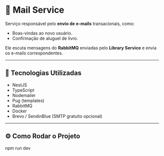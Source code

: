 # 📧 Mail Service

Serviço responsável pelo **envio de e-mails** transacionais, como:
- Boas-vindas ao novo usuário.
- Confirmação de aluguel de livro.

Ele escuta mensagens do **RabbitMQ** enviadas pelo **Library Service** e envia os e-mails correspondentes.

---

## 🚀 Tecnologias Utilizadas
- NestJS
- TypeScript
- Nodemailer
- Pug (templates)
- RabbitMQ
- Docker
- Brevo / SendinBlue (SMTP gratuito opcional)

---

## ⚙️ Como Rodar o Projeto
npm run dev

